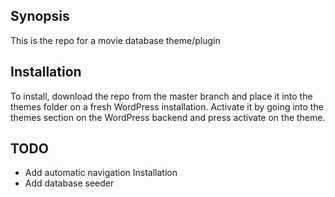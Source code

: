 ## Synopsis

This is the repo for a movie database theme/plugin

## Installation

To install, download the repo from the master branch and place it into the themes folder on a fresh WordPress installation. Activate it by going into the themes section on the WordPress backend and press activate on the theme.

## TODO
- Add automatic navigation Installation
- Add database seeder
